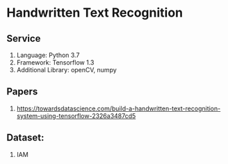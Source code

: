 # Handwritten Text Recognition

## Service
1. Language: Python 3.7
2. Framework: Tensorflow 1.3
3. Additional Library: openCV, numpy

## Papers
1. https://towardsdatascience.com/build-a-handwritten-text-recognition-system-using-tensorflow-2326a3487cd5

## Dataset:
1. IAM
